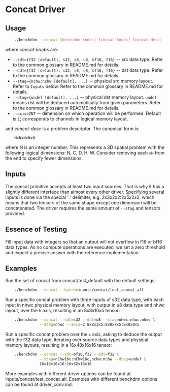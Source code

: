 # Concat Driver

## Usage
``` sh
    ./benchdnn --concat [benchdnn-knobs] [concat-knobs] [concat-desc] ...
```

where *concat-knobs* are:

 - `--sdt={f32 [default], s32, s8, u8, bf16, f16}` -- src data type.
            Refer to the common glossary in README.md for details.
 - `--ddt={f32 [default], s32, s8, u8, bf16, f16}` -- dst data type.
            Refer to the common glossary in README.md for details.
 - `--stag={nchw:nchw [default], ...}` -- physical src memory layout.
            Refer to ``Inputs`` below.
            Refer to the common glossary in README.md for details.
 - `--dtag={undef [default], ...}` -- physical dst memory layout. `undef` means
            dst will be deduced automatically from given parameters.
            Refer to the common glossary in README.md for details.
 - `--axis=INT` -- dimension on which operation will be performed.
            Default is `1`; corresponds to channels in logical memory layout.

and *concat-desc* is a problem descriptor. The canonical form is:
```
    NxNxNxNxN
```
where N is an integer number. This represents a 3D spatial problem with the
following logical dimensions: N, C, D, H, W. Consider removing each `xN` from
the end to specify fewer dimensions.


## Inputs
The concat primitive accepts at least two input sources. That is why it has a
slightly different interface than almost every other driver. Specifying several
inputs is done via the special ':' delimiter, e.g. 2x3x2x2:2x5x2x2, which means
that two tensors of the same shape except one dimension will be concatenated.
The driver requires the same amount of `--stag` and tensors provided.


## Essence of Testing
Fill input data with integers so that an output will not overflow in f16 or bf16
data types. As no compute operations are executed, we set a zero threshold and
expect a precise answer with the reference implementation.


## Examples

Run the set of concat from concat/test_default with the default settings:
``` sh
    ./benchdnn --concat --batch=inputs/concat/test_concat_all
```

Run a specific concat problem with three inputs of s32 data type, with each
input in nhwc physical memory layout, with output in u8 data type and nhwc
layout, over the `h` axis, resulting in an 8x8x10x5 tensor:
``` sh
    ./benchdnn --concat --sdt=s32 --ddt=u8 --stag=nhwc:nhwc:nhwc \
               --dtag=nhwc --axis=2 8x8x3x5:8x8x7x5:8x8x0x5
```

Run a specific concat problem over the `c` axis, asking to deduce the output
with the f32 data type, iterating over source data types and physical memory
layouts, resulting in a 16x48x16x16 tensor:
``` sh
    ./benchdnn --concat --sdt=bf16,f32 --ddt=f32 \
               --stag=nChw16c:nChw16c,nchw:nchw --dtag=undef \
               16x16x16x16:16x32x16x16
```

More examples with different driver options can be found at
inputs/concat/test_concat_all. Examples with different benchdnn options can be
found at driver_conv.md.
